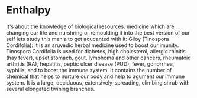 # Enthalpy
It's about the knowledge of biological resources.
medicine which are changing our life and nurshring or remoulding it into the best version of our self lets study this mania to get aqucanted with it:
Giloy (Tinospora Cordifolia):
It is an aruvedic herbal medicine used to boost our imunity.
Tinospora Cordifolia is used for diabetes, high cholesterol, allergic rhinitis (hay fever), upset stomach, gout, lymphoma and other cancers, rheumatoid arthritis (RA), hepatitis, peptic ulcer disease (PUD), fever, gonorrhea, syphilis, and to boost the immune system.
It contains the number of chemical that helps to nurture our body and help to agument our immune system.
It is a large, deciduous, extensively-spreading, climbing shrub with several elongated twining branches.


